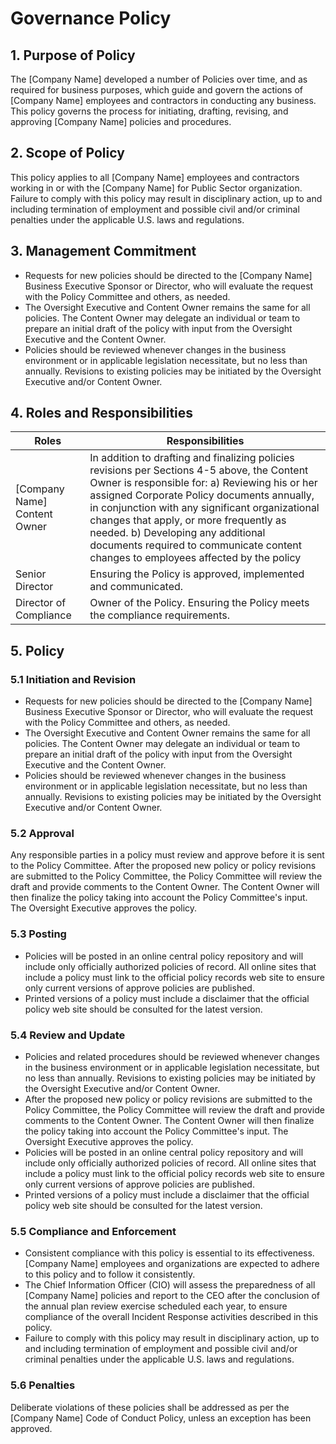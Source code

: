 # Governance Policy

## 1. Purpose of Policy
The [Company Name] developed a number of Policies over time, and as required for business purposes, which guide and govern the actions of [Company Name] employees and contractors in conducting any business.  This policy governs the process for initiating, drafting, revising, and approving [Company Name] policies and procedures.

## 2. Scope of Policy
This policy applies to all [Company Name] employees and contractors working in or with the [Company Name] for Public Sector organization. Failure to comply with this policy may result in disciplinary action, up to and including termination of employment and possible civil and/or criminal penalties under the applicable U.S. laws and regulations.

## 3. Management Commitment
* Requests for new policies should be directed to the [Company Name] Business Executive Sponsor or Director, who will evaluate the request with the Policy Committee and others, as needed.
* The Oversight Executive and Content Owner remains the same for all policies.  The Content Owner may delegate an individual or team to prepare an initial draft of the policy with input from the Oversight Executive and the Content Owner.
* Policies should be reviewed whenever changes in the business environment or in applicable legislation necessitate, but no less than annually. Revisions to existing policies may be initiated by the Oversight Executive and/or Content Owner.

## 4. Roles and Responsibilities
|Roles                   |                      Responsibilities|
|------------------------|--------------------------------------|
|[Company Name] Content Owner       |In addition to drafting and finalizing policies revisions per Sections 4-5 above, the Content Owner is responsible for:  a) Reviewing his or her assigned Corporate Policy documents annually, in conjunction with any significant organizational changes that apply, or more frequently as needed.   b) Developing any additional documents required to communicate content changes to employees affected by the policy|
|Senior Director         |Ensuring the Policy is approved, implemented and communicated.|
|Director of Compliance  |Owner of the Policy. Ensuring the Policy meets the compliance requirements.|

## 5. Policy
### 5.1 Initiation and Revision
* Requests for new policies should be directed to the [Company Name] Business Executive Sponsor or Director, who will evaluate the request with the Policy Committee and others, as needed.
* The Oversight Executive and Content Owner remains the same for all policies.  The Content Owner may delegate an individual or team to prepare an initial draft of the policy with input from the Oversight Executive and the Content Owner.
* Policies should be reviewed whenever changes in the business environment or in applicable legislation necessitate, but no less than annually. Revisions to existing policies may be initiated by the Oversight Executive and/or Content Owner.

### 5.2 Approval
Any responsible parties in a policy must review and approve before it is sent to the Policy Committee.
After the proposed new policy or policy revisions are submitted to the Policy Committee, the Policy Committee will review the draft and provide comments to the Content Owner. The Content Owner will then finalize the policy taking into account the Policy Committee's input.
The Oversight Executive approves the policy.

### 5.3 Posting
* Policies will be posted in an online central policy repository and will include only officially authorized policies of record. All online sites that include a policy must link to the official policy records web site to ensure only current versions of approve policies are published.
* Printed versions of a policy must include a disclaimer that the official policy web site should be consulted for the latest version.

### 5.4 Review and Update
* Policies and related procedures should be reviewed whenever changes in the business environment or in applicable legislation necessitate, but no less than annually. Revisions to existing policies may be initiated by the Oversight Executive and/or Content Owner.
* After the proposed new policy or policy revisions are submitted to the Policy Committee, the Policy Committee will review the draft and provide comments to the Content Owner. The Content Owner will then finalize the policy taking into account the Policy Committee's input. The Oversight Executive approves the policy.
* Policies will be posted in an online central policy repository and will include only officially authorized policies of record. All online sites that include a policy must link to the official policy records web site to ensure only current versions of approve policies are published.
* Printed versions of a policy must include a disclaimer that the official policy web site should be consulted for the latest version.

### 5.5 Compliance and Enforcement
* Consistent compliance with this policy is essential to its effectiveness. [Company Name] employees and organizations are expected to adhere to this policy and to follow it consistently.
* The Chief Information Officer (CIO) will assess the preparedness of all [Company Name] policies and report to the CEO after the conclusion of the annual plan review exercise scheduled each year, to ensure compliance of the overall Incident Response activities described in this policy.
* Failure to comply with this policy may result in disciplinary action, up to and including termination of employment and possible civil and/or criminal penalties under the applicable U.S. laws and regulations.

### 5.6 Penalties
Deliberate violations of these policies shall be addressed as per the [Company Name] Code of Conduct Policy, unless an exception has been approved.
